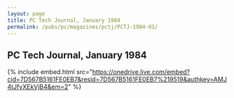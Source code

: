 ```yaml
---
layout: page
title: PC Tech Journal, January 1984
permalink: /pubs/pc/magazines/pctj/PCTJ-1984-01/
---
```


PC Tech Journal, January 1984
-----------------------------

{% include embed.html src="https://onedrive.live.com/embed?cid=7D567B5161FE0EB7&resid=7D567B5161FE0EB7%219519&authkey=AMJ4tJfyXEkVjB4&em=2" %}
